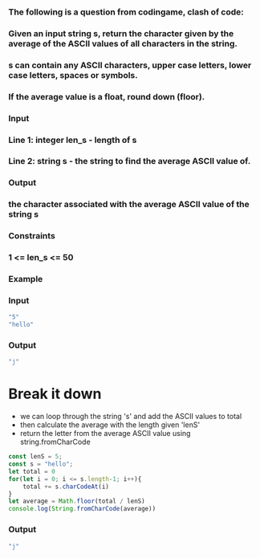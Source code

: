 [category]: <> (Coding)
[date]: <> (2023/03/31)
[title]: <> (Codingame Question 11)

### The following is a question from codingame, clash of code:

### Given an input string s, return the character given by the average of the ASCII values of all characters in the string.

### s can contain any ASCII characters, upper case letters, lower case letters, spaces or symbols.

### If the average value is a float, round down (floor).
### Input
### Line 1: integer len_s - length of s
### Line 2: string s - the string to find the average ASCII value of.
### Output
### the character associated with the average ASCII value of the string s
### Constraints
### 1 <= len_s <= 50
### Example

### Input
```javascript
"5"
"hello"
```
### Output
```javascript
"j"
```
# Break it down

- we can loop through the string 's' and add the ASCII values to total
- then calculate the average with the length given 'lenS'
- return the letter from the average ASCII value using string.fromCharCode

```javascript
const lenS = 5;
const s = "hello";
let total = 0
for(let i = 0; i <= s.length-1; i++){
    total += s.charCodeAt(i)
}
let average = Math.floor(total / lenS)
console.log(String.fromCharCode(average))
```
### Output
```javascript
"j"
```